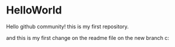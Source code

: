 # HelloWorld
Hello github community! this is my first repository. 

and this is my first change on the readme file on the new branch c:
